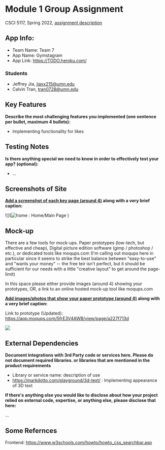 # Module 1 Group Assignment

CSCI 5117, Spring 2022, [assignment description](https://canvas.umn.edu/courses/291031/pages/project-1)

## App Info:

* Team Name: Team 7
* App Name: Gymstagram
* App Link: <https://TODO.heroku.com/>

### Students

* Jeffrey Jia, jiaxx215@umn.edu
* Calvin Tran, tran0728@umn.edu


## Key Features

**Describe the most challenging features you implemented
(one sentence per bullet, maximum 4 bullets):**

* Implementing functionality for likes

## Testing Notes

**Is there anything special we need to know in order to effectively test your app? (optional):**

* ...


## Screenshots of Site

**[Add a screenshot of each key page (around 4)](https://stackoverflow.com/questions/10189356/how-to-add-screenshot-to-readmes-in-github-repository)
along with a very brief caption:**

![](![home](https://user-images.githubusercontent.com/72582693/159814898-a87fb9b3-831a-4765-a95b-48dad0e02bd0.JPG) : Home/Main Page
)


## Mock-up 

There are a few tools for mock-ups. Paper prototypes (low-tech, but effective and cheap), Digital picture edition software (gimp / photoshop / etc.), or dedicated tools like moqups.com (I'm calling out moqups here in particular since it seems to strike the best balance between "easy-to-use" and "wants your money" -- the free teir isn't perfect, but it should be sufficient for our needs with a little "creative layout" to get around the page-limit)

In this space please either provide images (around 4) showing your prototypes, OR, a link to an online hosted mock-up tool like moqups.com

**[Add images/photos that show your paper prototype (around 4)](https://stackoverflow.com/questions/10189356/how-to-add-screenshot-to-readmes-in-github-repository) along with a very brief caption:**

Link to prototype (Updated): https://app.moqups.com/5frE3V4AWB/view/page/a227f713d

![](https://media.giphy.com/media/26ufnwz3wDUli7GU0/giphy.gif)


## External Dependencies

**Document integrations with 3rd Party code or services here.
Please do not document required libraries. or libraries that are mentioned in the product requirements**

* Library or service name: description of use
* https://markdotto.com/playground/3d-text/ : Implementing appearance of 3D text

**If there's anything else you would like to disclose about how your project
relied on external code, expertise, or anything else, please disclose that
here:**

...

## Some Refernces
Frontend:
https://www.w3schools.com/howto/howto_css_searchbar.asp
